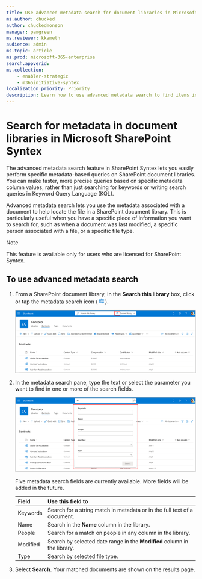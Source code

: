 ```yaml
---
title: Use advanced metadata search for document libraries in Microsoft SharePoint Syntex
ms.author: chucked
author: chuckedmonson
manager: pamgreen
ms.reviewer: kkameth
audience: admin
ms.topic: article
ms.prod: microsoft-365-enterprise
search.appverid: 
ms.collection: 
    - enabler-strategic
    - m365initiative-syntex
localization_priority: Priority
description: Learn how to use advanced metadata search to find items in SharePoint document libraries using SharePoint Syntex.
---
```


# Search for metadata in document libraries in Microsoft SharePoint Syntex

The advanced metadata search feature in SharePoint Syntex lets you easily perform specific metadata-based queries on SharePoint document libraries. You can make faster, more precise queries based on specific metadata column values, rather than just searching for keywords or writing search queries in Keyword Query Language (KQL).

Advanced metadata search lets you use the metadata associated with a document to help locate the file in a SharePoint document library. This is particularly useful when you have a specific piece of information you want to search for, such as when a document was last modified, a specific person associated with a file, or a specific file type.

> [!NOTE]
> This feature is available only for users who are licensed for SharePoint Syntex. 

## To use advanced metadata search

1. From a SharePoint document library, in the **Search this library** box, click or tap the metadata search icon (![Screenshot of the metadata search icon.](../media/content-understanding/metadata-search-icon.png)).

    ![Screenshot of a document library page showing the search box with the metadata search icon highlighted.](../media/content-understanding/metadata-search-box.png)

2. In the metadata search pane, type the text or select the parameter you want to find in one or more of the search fields.

    ![Screenshot of a document library page showing the metadata search pane.](../media/content-understanding/metadata-search-pane.png)

   Five metadata search fields are currently available. More fields will be added in the future.

   |Field    |Use this field to  |
   |---------|---------|
   |Keywords |Search for a string match in metadata or in the full text of a document. |
   |Name     |Search in the **Name** column in the library.          |
   |People   |Search for a match on people in any column in the library.   |
   |Modified |Search by selected date range in the **Modified** column in the library.         |
   |Type     |Search by selected file type.        |

3. Select **Search**. Your matched documents are shown on the results page. 
